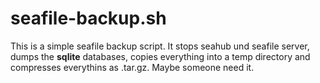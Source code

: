 seafile-backup.sh
=================

This is a simple seafile backup script. It stops seahub und seafile server, dumps the **sqlite** databases, copies everything into a temp directory and compresses everythins as .tar.gz. Maybe someone need it.
